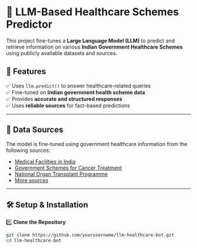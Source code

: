 # 🏥 LLM-Based Healthcare Schemes Predictor  

This project fine-tunes a **Large Language Model (LLM)** to predict and retrieve information on various **Indian Government Healthcare Schemes** using publicly available datasets and sources.  

## 🚀 Features  
✅ Uses `llm.predict()` to answer healthcare-related queries  
✅ Fine-tuned on **Indian government health scheme data**  
✅ Provides **accurate and structured responses**  
✅ Uses **reliable sources** for fact-based predictions  

---

## 🔗 **Data Sources**  
The model is fine-tuned using government healthcare information from the following sources:  

- [Medical Facilities in India](https://wellnessdestinationindia.com/success-story/medical-facilities-in-india)  
- [Government Schemes for Cancer Treatment](https://www.cancerassist.in/govt-schemes-for-cancer-treatment-)  
- [National Organ Transplant Programme](https://dghs.gov.in/content/1353_3_NationalOrganTransplantProgramme.aspx)  
- [More sources](https://pmc.ncbi.nlm.nih.gov/articles/PMC7480502/)  

---

## 🛠️ **Setup & Installation**  

1️⃣ **Clone the Repository**  
```bash
git clone https://github.com/yourusername/llm-healthcare-bot.git
cd llm-healthcare-bot
